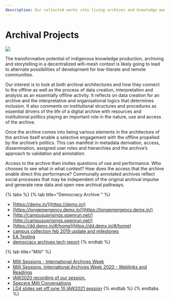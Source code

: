 ```yaml
---
description: Our collected works into living archives and knowledge management.
---
```


# Archival Projects

![](../../.gitbook/assets/da.png)

The transformative potential of indigenous knowledge production, archiving and storytelling in a decentralized wifi-mesh context is likely going to lead to alternate possibilities of development for low-literate and remote communities.

Our interest is to look at both archival architectures and how they connect to the offline as well as the process of data creation, interpretation and analysis as an essentially offline activity. It reflects on data creation for an archive and the interpretative and organisational logics that determines inclusion. It also comments on institutional structures and procedures as essential drivers of the life of a digital archive with resources and institutional politics playing an important role in the nature, use and access of the archive.

Once the archive comes into being various elements in the architecture of the archive itself enable a selective engagement with the offline propelled by the archive’s politics. This can manifest in metadata derivation, access, dissemination, assigned user roles and hierarchies and the archive’s approach to validation and annotation.

Access to the archive then invites questions of use and performance. Who chooses to see what in what context? How does the access that the archive enable direct this performance? Communally annotated archives reflect social processes that may be independent of the original archival impulse and generate new data and open new archival pathways.

{% tabs %}
{% tab title="Democracy Archive " %}
* [https://demx.in/](https://demx.in/)
* [https://longemergency.demx.in/](https://longemergency.demx.in/)
* [http://campusuprisings.openrun.net/](http://campusuprisings.openrun.net/)
* [https://dd.demx.in/#/home](https://dd.demx.in/#/home)
* [campus collection feb 2019 update and milestones](https://docs.google.com/document/d/1fSCBPggcO9OCcXqrYYare7ruXXg7zeFc4DTx6km1Ieg/edit?usp=sharing)
* [EA Testing](https://docs.google.com/document/d/1OxJVUtiq0OaGoZ2LiUtBwTDb8\_UYR5NZPbRDfmNS27c/edit?usp=sharing)
* [democracy archives tech report](https://docs.google.com/document/d/1VsIFiINuapkqd88pS5zSKsriQzSvxHudQ-g2wuoaewY/edit?usp=sharing)
{% endtab %}

{% tab title="Milli" %}
* [Milli Sessions - International Archives Week](https://hackmd.io/@tbdinesh/H1jAk1V28)
* [Milli Sessions, International Archives Week 2020 - Weblinks and Readings](https://docs.google.com/document/d/1Ot-6VixXhrWliWrkzFt2PsALWr0LjzA\_ZSFvcLZdWpE/edit?usp=sharing)
* [IAW2020 recording of our session.](https://www.youtube.com/channel/UCD8hSSbSqZgViOJS77w65oQ/videos)
* [Specere Milli Conversations](https://hackmd.io/0ogY6lp6THqOhZdLpzrr8A)
* [LD4 slides set off june 10 IAW2021 session](https://docs.google.com/presentation/d/1Fgt0vzk4FjQq2oFAlvff5c7gIHLqEPKyUW7TU6\_Ht7g/edit?usp=sharing)
{% endtab %}
{% endtabs %}
